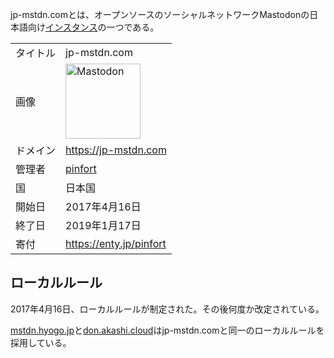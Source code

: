 <div>

jp-mstdn.comとは、オープンソースのソーシャルネットワークMastodonの日本語向け[インスタンス](/%E3%82%A4%E3%83%B3%E3%82%B9%E3%82%BF%E3%83%B3%E3%82%B9 "インスタンス")の一つである。

|          |                                                                                                                                                                                                                                                                                                        |
|----------|--------------------------------------------------------------------------------------------------------------------------------------------------------------------------------------------------------------------------------------------------------------------------------------------------------|
| タイトル | jp-mstdn.com                                                                                                                                                                                                                                                                                           |
| 画像     | [<img src="/images/thumb/0/00/Mastodon_logo.png/120px-Mastodon_logo.png" srcset="/images/thumb/0/00/Mastodon_logo.png/180px-Mastodon_logo.png 1.5x, /images/0/00/Mastodon_logo.png 2x" width="120" height="120" alt="Mastodon" />](/%E3%83%95%E3%82%A1%E3%82%A4%E3%83%AB:Mastodon_logo.png "Mastodon") |
| ドメイン | <a href="https://jp-mstdn.com" rel="nofollow">https://jp-mstdn.com</a>                                                                                                                                                                                                                                 |
| 管理者   | <a href="https://jp-mstdn.com/@pinfort" rel="nofollow">pinfort</a>                                                                                                                                                                                                                                     |
| 国       | 日本国                                                                                                                                                                                                                                                                                                 |
| 開始日   | 2017年4月16日                                                                                                                                                                                                                                                                                          |
| 終了日   | 2019年1月17日                                                                                                                                                                                                                                                                                          |
| 寄付     | <a href="https://enty.jp/pinfort" rel="nofollow">https://enty.jp/pinfort</a>                                                                                                                                                                                                                           |

## ローカルルール

2017年4月16日、ローカルルールが制定された。その後何度か改定されている。

[mstdn.hyogo.jp](/Mstdn.hyogo.jp "Mstdn.hyogo.jp")と[don.akashi.cloud](/Don.akashi.cloud "Don.akashi.cloud")はjp-mstdn.comと同一のローカルルールを採用している。

</div>
